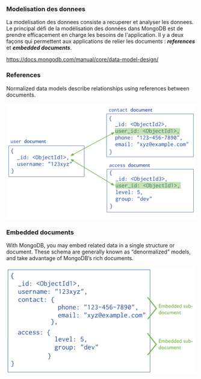### Modelisation des donnees ###

La modelisation des donnees consiste a recuperer et analyser les donnees. Le principal défi de la modélisation des données dans MongoDB est de prendre efficacement en charge les besoins de l'application. Il y a deux façons qui permettent aux applications de relier les documents : ***references*** et ***embedded documents***.

https://docs.mongodb.com/manual/core/data-model-design/

### References ###

Normalized data models describe relationships using references between documents.

![alt tag](https://github.com/CollegeBoreal/INF1069-201-18H-02/blob/master/semaine06/data-model-normalized.png)


### Embedded documents ###

With MongoDB, you may embed related data in a single structure or document. These schema are generally known as “denormalized” models, and take advantage of MongoDB’s rich documents.

![](https://github.com/CollegeBoreal/INF1069-201-18H-02/blob/master/semaine06/datamodeldenormalized.png)
